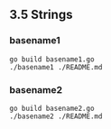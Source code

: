 

## 3.5 Strings
### basename1
`go build basename1.go`  
`./basename1 ./README.md`

### basename2
`go build basename2.go`  
`./basename2 ./README.md`
